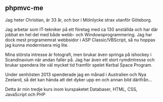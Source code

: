 phpmvc-me
------------------------------------

Jag heter Christian, är 33 år, och bor i Mölnlycke strax utanför Göteborg.
  
Jag arbetar som IT-tekniker på ett företag med ca 130 anställda och har där jobbat en hel del med både webb- och Windowsprogrammering.
Jag har dock mest programemrat webbsidor i ASP Classic/VBScript, så nu hoppas jag kunna modernisera mig lite.
  
Mina största intresse är fotografi, men brukar även springa på ishockey i Scandinavium när andan faller på.
Jag har även ett stort rymdintresse och brukar spendera lite väl mycket tid framför spelet Kerbal Space Program.
  
Under senhösten 2013 spenderade jag en månad i Australien och Nya Zeeland, så det kan hända att det dyker upp en och annan bild därifrån...
  
Detta är min tredje kurs inom kurspaketet Databaser, HTML, CSS, JavaScript och PHP

